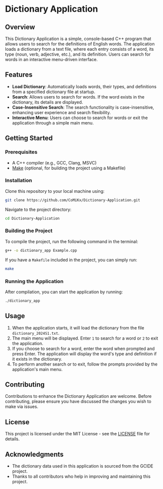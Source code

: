 # Dictionary Application

## Overview
This Dictionary Application is a simple, console-based C++ program that allows users to search for the definitions of English words. The application loads a dictionary from a text file, where each entry consists of a word, its type (noun, verb, adjective, etc.), and its definition. Users can search for words in an interactive menu-driven interface.

## Features
- **Load Dictionary**: Automatically loads words, their types, and definitions from a specified dictionary file at startup.
- **Search**: Allows users to search for words. If the word exists in the dictionary, its details are displayed.
- **Case-Insensitive Search**: The search functionality is case-insensitive, enhancing user experience and search flexibility.
- **Interactive Menu**: Users can choose to search for words or exit the application through a simple main menu.

## Getting Started

### Prerequisites
- A C++ compiler (e.g., GCC, Clang, MSVC)
- [Make](https://www.gnu.org/software/make/) (optional, for building the project using a Makefile)

### Installation
Clone this repository to your local machine using:

```bash
git clone https://github.com/CoMiKx/Dictionary-Application.git
```

Navigate to the project directory:

```bash
cd Dictionary-Application
```

### Building the Project
To compile the project, run the following command in the terminal:

```bash
g++ -o dictionary_app Example.cpp
```

If you have a `Makefile` included in the project, you can simply run:

```bash
make
```

### Running the Application
After compilation, you can start the application by running:

```bash
./dictionary_app
```

## Usage
1. When the application starts, it will load the dictionary from the file `dictionary_2024S1.txt`.
2. The main menu will be displayed. Enter `1` to search for a word or `2` to exit the application.
3. If you choose to search for a word, enter the word when prompted and press Enter. The application will display the word's type and definition if it exists in the dictionary.
4. To perform another search or to exit, follow the prompts provided by the application's main menu.

## Contributing
Contributions to enhance the Dictionary Application are welcome. Before contributing, please ensure you have discussed the changes you wish to make via issues.

## License
This project is licensed under the MIT License - see the [LICENSE](https://github.com/CoMiKx/Dictionary-Application/blob/master/LICENSE) file for details.

## Acknowledgments
- The dictionary data used in this application is sourced from the GCIDE project.
- Thanks to all contributors who help in improving and maintaining this project.